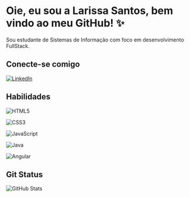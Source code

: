 # Oie, eu sou a Larissa Santos, bem vindo ao meu GitHub! ✨

Sou estudante de Sistemas de Informação com foco em desenvolvimento FullStack.

## Conecte-se comigo
[![LinkedIn](https://img.shields.io/badge/LinkedIn-FFF?style=for-the-badge&logo=linkedin&logoColor=c2ae7b)](https://www.linkedin.com/in/larissa-santos-de-jesus-7a3861200/)


## Habilidades
 ![HTML5](https://img.shields.io/badge/HTML5-c2ae7b?style=for-the-badge) 

![CSS3](https://img.shields.io/badge/CSS3-c2ae7b?style=for-the-badge)

![JavaScript](https://img.shields.io/badge/JavaScript-c2ae7b?style=for-the-badge)

![Java](https://img.shields.io/badge/Java-c2ae7b?style=for-the-badge)

![Angular](https://img.shields.io/badge/Angular-c2ae7b?style=for-the-badge)

## Git Status
![GitHub Stats](https://github-readme-stats.vercel.app/api?username=LarissaSantos07&theme=transparent&bg_color=c2ae7b&border_color=423618&show_icons=true&icon_color=423618&title_color=423618&text_color=FFF)